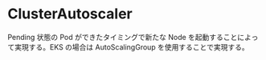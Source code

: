 # ClusterAutoscaler

Pending 状態の Pod ができたタイミングで新たな Node を起動することによって実現する。EKS の場合は AutoScalingGroup を使用することで実現する。
